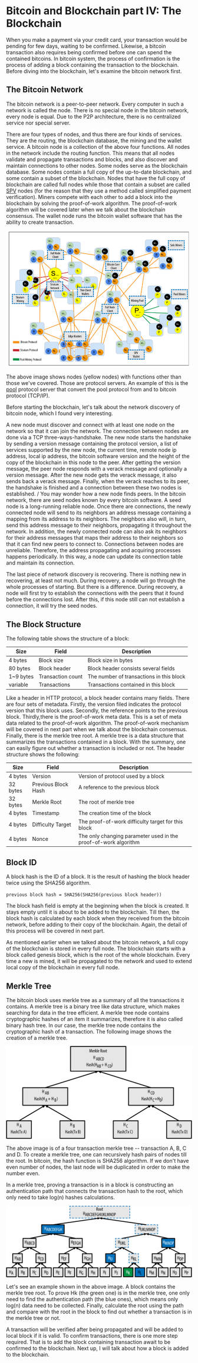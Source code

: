 # Bitcoin and Blockchain part IV: The Blockchain
When you make a payment via your credit card, your transaction would be pending for few days, waiting to be confirmed. Likewise, a bitcoin transaction also requires being confirmed before one can spend the contained bitcoins. In bitcoin system, the process of confirmation is the process of adding a block containing the transaction to the blockchain. Before diving into the blockchain, let's examine the bitcoin network first.

## The Bitcoin Network
The bitcoin network is a peer-to-peer network. Every computer in such a network is called the node. There is no special node in the bitcoin network, every node is equal. Due to the P2P architecture, there is no centralized service nor special server. 

There are four types of nodes, and thus there are four kinds of services. They are the routing, the blockchain database, the mining and the wallet service. A bitcoin node is a collection of the above four functions. All nodes in the network include the routing function. This means that all nodes validate and propagate transactions and blocks, and also discover and maintain connections to other nodes. Some nodes serve as the blockchain database. Some nodes contain a full copy of the up-to-date blockchain, and some contain a subset of the blockchain. Nodes that have the full copy of blockchain are called full nodes while those that contain a subset are called [SPV](https://bitcoin.org/en/glossary/simplified-payment-verification) nodes (for the reason that they use a method called simplified payment verification). Miners compete with each other to add a block into the blockchain by solving the proof-of-work algorithm. The proof-of-work algorithm will be covered later when we talk about the blockchain consensus. The wallet node runs the bitcoin wallet software that has the ability to create transaction. 

![Alt Text](/images/bitcoin-network.png)

The above image shows nodes (yellow nodes) with functions other than those we've covered. Those are protocol servers. An example of this is the [pool](https://en.wikipedia.org/wiki/Mining_pool) protocol server that convert the pool protocol from and to bitcoin protocol (TCP/IP). 

Before starting the blockchain, let's talk about the network discovery of bitcoin node, which I found very interesting. 

A new node must discover and connect with at least one node on the network so that it can join the network. The connection between nodes are done via a TCP three-ways-handshake. The new node starts the handshake by sending a version message containing the protocol version, a list of services supported by the new node, the current time, remote node ip address, local ip address, the bitcoin software version and the height of the copy of the blockchain in this node to the peer. After getting the version message, the peer node responds with a verack message and optionally a version message. After the new node gets the verack message, it also sends back a verack message. Finally, when the verack reaches to its peer, the handshake is finished and a connection between these two nodes is established. 
/
You may wonder how a new node finds peers. In the bitcoin network, there are seed nodes known by every bitcoin software. A seed node is a long-running reliable node. Once there are connections, the newly connected node will send to its neighbors an address message containing a mapping from its address to its neighbors. The neighbors also will, in turn, send this address message to their neighbors, propagating it throughout the network. In addition, the newly connected node can also ask its neighbors for their address messages that maps their address to their neighbors so that it can find new peers to connect to. Connections between nodes are unreliable. Therefore, the address propagating and acquiring processes happens periodically. In this way, a node can update its connection table and maintain its connection.

The last piece of network discovery is recovering. There is nothing new in recovering, at least not much. During recovery, a node will go through the whole processes of starting. But there is a difference. During recovery, a node will first try to establish the connections with the peers that it found before the connections lost. After this, if this node still can not establish a connection, it will try the seed nodes. 

## The Block Structure
The following table shows the structure of a block:

Size | Field | Description
---- | ----- | -----------
4 bytes | Block size | Block size in bytes
80 bytes | Block header | Block header consists several fields
1~9 bytes | Transaction count | The number of transactions in this block
variable | Transactions | Transactions contained in this block

Like a header in HTTP protocol, a block header contains many fields. There are four sets of metadata. Firstly, the version filed indicates the protocol version that this block uses. Secondly, the reference points to the previous block. Thirdly,there is the proof-of-work meta data. This is a set of meta data related to the proof-of-work algorithm. The proof-of-work mechanism will be covered in next part when we talk about the blockchain consensus. Finally, there is the merkle tree root. A merkle tree is a data structure that summarizes the transactions contained in a block. With the summary, one can easily figure out whether a transaction is included or not. The header structure shows the following:

Size | Field | Description
---- | ----- | -----------
4 bytes | Version | Version of protocol used by a block
32 bytes | Previous Block Hash | A reference to the previous block
32 bytes | Merkle Root | The root of merkle tree
4 bytes | Timestamp | The creation time of the block
4 bytes | Difficulty Target | The proof-of-work difficulty target for this block
4 bytes | Nonce | The only changing parameter used in the proof-of-work algorithm 

## Block ID

A block hash is the ID of a block. It is the result of hashing the block header twice using the SHA256 algorithm. 

`previous block hash = SHA256(SHA256(previous block header))` 

The block hash field is empty at the beginning when the block is created. It stays empty until it is about to be added to the blockchain. Till then, the block hash is calculated by each block when they received from the bitcoin network, before adding to their copy of the blockchain. Again, the detail of this process will be covered in next part. 

As mentioned earlier when we talked about the bitcoin network, a full copy of the blockchain is stored in every full node. The blockchain starts with a block called genesis block, which is the root of the whole blockchain. Every time a new is mined, it will be propagated to the network and used to extend local copy of the blockchain in every full node. 

## Merkle Tree

The bitcoin block uses merkle tree as a summary of all the transactions it contains. A merkle tree is a binary tree like data structure, which makes searching for data in the tree efficient. A merkle tree node contains cryptographic hashes of an item it summarizes, therefore it is also called binary hash tree. In our case, the merkle tree node contains the cryptographic hash of a transaction. The following image shows the creation of a merkle tree.

![Alt Text](/images/merkle-tree.png)

The above image is of a four transaction merkle tree -- transaction A, B, C and D. To create a merkle tree, one can recursively hash pairs of nodes till the root. In bitcoin, the hash function is SHA256 algorithm. If we don't have even number of nodes, the last node will be duplicated in order to make the number even. 

In a merkle tree, proving a transaction is in a block is constructing an authentication path that connects the transaction hash to the root, which only need to take log(n) hashes calculations. 

![Alt Text](/images/merkle-tree-proof.png)

Let's see an example shown in the above image. A block contains the merkle tree root. To prove Hk (the green one) is in the merkle tree, one only need to find the authentication path (the blue ones), which means only log(n) data need to be collected. Finally, calculate the root using the path and compare with the root in the block to find out whether a transaction is in the merkle tree or not.

A transaction will be verified after being propagated and will be added to local block if it is valid. To confirm transactions, there is one more step required. That is to add the block containing transaction await to be confirmed to the blockchain. Next up, I will talk about how a block is added to the blockchain.
